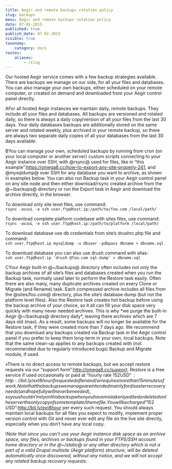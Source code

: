 ```yaml
---
title: Aegir and remote backups rotation policy
slug: backups
menu: Aegir and remote backups rotation policy
date: 07-02-2015
published: true
publish_date: 07-02-2015
visible: true
taxonomy:
    category: docs
routes:
    aliases:
        - /slug
---
```


Our hosted Aegir service comes with a few backup strategies available. There are backups we manage on our side, for all your files and databases. You can also manage your own backups, either scheduled on your remote computer, or created on demand and downloaded from your Aegir control panel directly.

<a name="backup-a"></a>

AFor all hosted Aegir instances we maintain daily, remote backups. They include all your files and databases. All backups are versioned and rotated daily, so there is always a daily copy/version of all your files from the last 30 days. Your daily databases backups are additionally stored on the same server and rotated weekly, plus archived in your remote backup, so there are always two separate daily copies of all your databases from the last 30 days available.

<a name="backup-b"></a>

BYou can manage your own, scheduled backups by running from cron (on your local computer or another server) custom scripts connecting to your Aegir instance over SSH, with @rsync@ used for files, like in “this example”:https://omega8.cc/how-to-export-any-site-properly-241, and @mysqldump@ over SSH for any database you want to archive, as shown in examples below. You can also run Backup task in your Aegir control panel on any site node and then either download/rsync created archive from the @~/backups@ directory or run the Export task in Aegir and download the archive directly, in the browser.

To download only site level files, use command:  
`rsync -avzuL -e ssh user.ftp@host.ip:/path/to/foo.com /local/path/`

To download complete platform codebase with sites files, use command:  
`rsync -avzuL -e ssh user.ftp@host.ip:/path/to/platform /local/path/`

To download database use db credentials from site’s drushrc.php file and command:  
`ssh user.ftp@host.ip mysqldump -u dbuser -pdbpass dbname > dbname.sql`

To download database you can also use drush command with alias:  
`ssh user.ftp@host.ip 'drush @foo.com sql-dump' > dbname.sql`

<a name="backup-c"></a>

CYour Aegir built-in @~/backups@ directory often includes not only the backup archives of all site’s files and databases created when you run the Backup task, normally used later to perform the Restore task easily. Often there are also many, many duplicate archives created on every Clone or Migrate (and Rename) task. Each compressed archive includes all files from the @sites/foo.com@ directory, plus the site’s database dump (but not the platform level files). Also the Restore task creates hot backup before using the backup archive of your choice, so it all can fill your disk space very quickly with many never needed archives. This is why *we purge the built-in Aegir @~/backups@ directory daily*, leaving there archives which are 7 days old (max). As a result, some backups will no longer be available for the Restore task, if they were created more than 7 days ago. We recommend that you download any backups created via Backup task in the Aegir control panel if you prefer to keep them long-term in your own, local backups. Note that the same clean-up applies to any backups created with (not recommended due to regularly introduced bugs) Backup and Migrate module, if used.

<a name="backup-d"></a>

»There is no direct access to remote backups, but we accept restore requests via our “support form”:http://omega8.cc/support. Restore is a free service if used occasionally or paid at “hourly rate $152 USD”:http://bit.ly/ext8hour if requested often and/or requires more than 15 minutes of work. Note that the backups we manage are intended mainly for disaster recovery needs (and hopefully will never be needed), so you shouldn’t rely on this backup when you have mistakenly edited or deleted on the server the only copy of some template/theme file. You will be charged “$152 USD”:http://bit.ly/ext8hour per every such request. You should always maintain local backups for all files you expect to modify, implement proper version control with Git and never ever edit any file on the live site directly, especially when you don’t have any local copy.

<a name="policy"></a>

!*Note that since you can’t use your Aegir instance disk space as an archive space, any files, archives or backups found in your FTPS/SSH account home directory or in the @~/static@ or any other directory which is not a part of a valid Drupal multisite (Aegir platform) structure, will be deleted automatically once discovered, without any notice, and we will not accept any related backup recovery requests.*